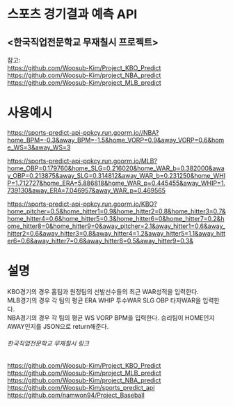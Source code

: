 # 스포츠 경기결과 예측 API 
## <한국직업전문학교 무재칠시 프로젝트>
참고:      
https://github.com/Woosub-Kim/Project_KBO_Predict               
https://github.com/Woosub-Kim/project_NBA_predict                 
https://github.com/Woosub-Kim/project_MLB_predict                     

# 사용예시
https://sports-predict-api-ppkcy.run.goorm.io//NBA?home_BPM=-0.3&away_BPM=-1.5&home_VORP=0.9&away_VORP=0.6&home_WS=3&away_WS=3

https://sports-predict-api-ppkcy.run.goorm.io/MLB?home_OBP=0.179760&home_SLG=0.216020&home_WAR_b=0.382000&away_OBP=0.213875&away_SLG=0.314812&away_WAR_b=0.231250&home_WHIP=1.712727&home_ERA=5.886818&home_WAR_p=0.445455&away_WHIP=1.739130&away_ERA=7.046957&away_WAR_p=0.469565

https://sports-predict-api-ppkcy.run.goorm.io/KBO?home_pitcher=0.5&home_hitter1=0.9&home_hitter2=0.8&home_hitter3=0.7&home_hitter4=0.6&home_hitter5=0.3&home_hitter6=0&home_hitter7=0.2&home_hitter8=0&home_hitter9=0&away_pitcher=2.1&away_hitter1=0.6&away_hitter2=0.6&away_hitter3=0.8&away_hitter4=1.2&away_hitter5=1.1&away_hitter6=0.6&away_hitter7=0.6&away_hitter8=0.5&away_hitter9=0.3& 


# 설명
KBO경기의 경우 홈팀과 원정팀의 선발선수들의 최근 WAR성적을 입력한다.              
MLB경기의 경우 각 팀의 평균 ERA  WHIP  투수WAR SLG OBP 타자WAR을 입력한다.      
NBA경기의 경우 각 팀의 평균 WS VORP BPM을 입력한다.
승리팀이 HOME인지 AWAY인지를 JSON으로 return해준다.       

###### 한국직업전문학교 무재칠시 링크
https://github.com/Woosub-Kim/Project_KBO_Predict            
https://github.com/Woosub-Kim/project_MLB_predict                           
https://github.com/Woosub-Kim/project_NBA_predict                    
https://github.com/Woosub-Kim/sports_predict_api                  
https://github.com/namwon94/Project_Baseball                     
